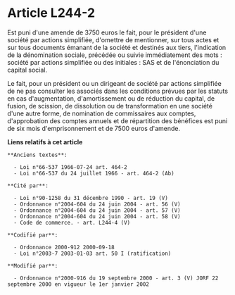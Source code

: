 # Article L244-2

Est puni d'une amende de 3750 euros le fait, pour le président d'une société par actions simplifiée, d'omettre de mentionner,
sur tous actes et sur tous documents émanant de la société et destinés aux tiers, l'indication de la dénomination sociale,
précédée ou suivie immédiatement des mots : société par actions simplifiée ou des initiales : SAS et de l'énonciation du
capital social.

Le fait, pour un président ou un dirigeant de société par actions simplifiée de ne pas consulter les associés dans les
conditions prévues par les statuts en cas d'augmentation, d'amortissement ou de réduction du capital, de fusion, de scission,
de dissolution ou de transformation en une société d'une autre forme, de nomination de commissaires aux comptes,
d'approbation des comptes annuels et de répartition des bénéfices est puni de six mois d'emprisonnement et de 7500 euros
d'amende.

**Liens relatifs à cet article**

	**Anciens textes**:

	  - Loi n°66-537 1966-07-24 art. 464-2
	  - Loi n°66-537 du 24 juillet 1966 - art. 464-2 (Ab)

	**Cité par**:

	  - Loi n°90-1258 du 31 décembre 1990 - art. 19 (V)
	  - Ordonnance n°2004-604 du 24 juin 2004 - art. 56 (V)
	  - Ordonnance n°2004-604 du 24 juin 2004 - art. 57 (V)
	  - Ordonnance n°2004-604 du 24 juin 2004 - art. 58 (V)
	  - Code de commerce. - art. L244-4 (V)

	**Codifié par**:

	  - Ordonnance 2000-912 2000-09-18
	  - Loi n°2003-7 2003-01-03 art. 50 I (ratification)

	**Modifié par**:

	  - Ordonnance n°2000-916 du 19 septembre 2000 - art. 3 (V) JORF 22 septembre 2000 en vigueur le 1er janvier 2002
